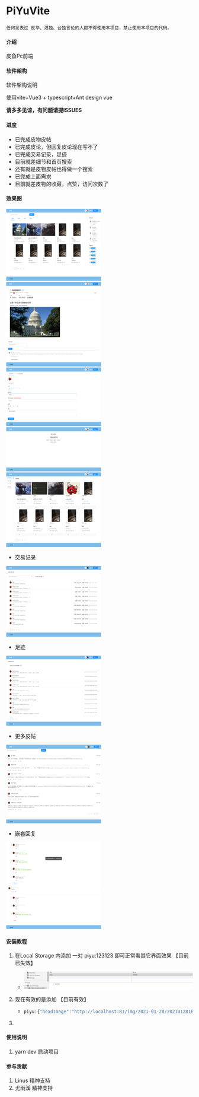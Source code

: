 # PiYuVite

`任何发表过 反华、港独、台独言论的人都不得使用本项目，禁止使用本项目的代码。`

#### 介绍

皮鱼Pc前端

#### 软件架构
软件架构说明

使用vite+Vue3 + typescript+Ant design vue

**请多多见谅，有问题请提ISSUES**

#### 进度

* 已完成皮物皮帖
* 已完成皮论，但回复皮论现在写不了
* 已完成交易记录，足迹
* 目前就差细节和首页搜索
* 还有就是皮物皮帖也得做一个搜索
* 已完成上面需求
* 目前就差皮物的收藏，点赞，访问次数了

#### 效果图

<img src="README.assets/1612095030699.png" alt="1612095030699" style="zoom:25%;" />

<img src="README.assets/1612095204867.png" alt="1612095204867" style="zoom:25%;" />

<img src="README.assets/1611993962368.png" alt="1611993962368" style="zoom:25%;" />

<img src="README.assets/1611994005370.png" alt="1611994005370" style="zoom: 25%;" />

<img src="README.assets/1611994058245.png" alt="1611994058245" style="zoom:25%;" />

* 交易记录

<img src="README.assets/image-20210202192209798.png" alt="image-20210202192209798" style="zoom:25%;" />

* 足迹

<img src="README.assets/image-20210202192235352.png" alt="image-20210202192235352" style="zoom:25%;" />

* 更多皮帖

<img src="README.assets/image-20210203161453673.png" alt="image-20210203161453673" style="zoom:25%;" />

* 嵌套回复

<img src="README.assets/image-20210203161619922.png" alt="image-20210203161619922" style="zoom:25%;" />




#### 安装教程

1.  在Local Storage 内添加 一对 piyu:123123 即可正常看其它界面效果 【目前已失效】
    
    * ![1611570559026](README.assets/1611570559026.png)
    
2. 现在有效的是添加 【目前有效】

   * ```js
     piyu:{"headImage":"http://localhost:81/img/2021-01-28/20210128163815295598afdd6d49ff905bf7cb8bdc3595.jpg","username":"pipihao","token":"eyJ0eXAiOiJKV1QiLCJhbGciOiJIUzI1NiJ9.eyJleHAiOjE2MTI0NDIzNzcsInVzZXJJZCI6IjEwMDA2IiwidXNlcm5hbWUiOiJwaXBpaGFvIn0.28t7Qw72EmaRzoT-tdgkzXKP1Vl1nckJD-ZaChdrJQ8"}
     ```

3. 

#### 使用说明

1.  yarn dev 启动项目

#### 参与贡献

1.  Linus 精神支持
2.  尤雨溪 精神支持
